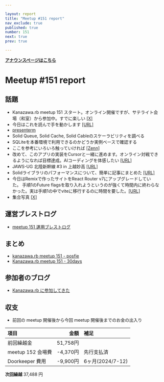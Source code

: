 ```yaml
---

layout: report
title: "Meetup #151 report"
nav_exclude: true
published: true
number: 151
next: true
prev: true

---
```


<div style="text-align: left;"><a href="/151"><strong>アナウンスページはこちら</strong></a></div>

# Meetup #151 report

## 話題

* Kanazawa.rb meetup 151 スタート。オンライン開催ですが、サテライト会場（和室）から参加中。すでに楽しい [[X]](https://x.com/kiyohara/status/1900763766750670961)
* 今日はこれを読んで手を動かします [[URL]](https://www.amazon.co.jp/Linux%E3%81%A7%E5%8B%95%E3%81%8B%E3%81%97%E3%81%AA%E3%81%8C%E3%82%89%E5%AD%A6%E3%81%B6TCP-IP%E3%83%8D%E3%83%83%E3%83%88%E3%83%AF%E3%83%BC%E3%82%AF%E5%85%A5%E9%96%80-%E3%82%82%E3%81%BF%E3%81%98%E3%81%82%E3%82%81/dp/B08SH41SL6)
* [presenterm](https://github.com/mfontanini/presenterm)
* Solid Queue, Solid Cache, Solid Cableのスケーラビリティを調べる
* SQLiteを本番環境で利用できるのかどうか実例ベースで確認する
* ここを参考にいろいろ触っていければ [[Zenn]](https://zenn.dev/takna/articles/mcp-server-tutorial-01-install)
* 改めて、このアプリの実装をCursorと一緒に進めます。オンライン対戦できるようになれば目標達成。AIコーディングを体感したい [[URL]](https://github.com/yuzoiwasaki/hasami-shogi)
* JAWS-UG 北陸新幹線 #3 in 上越妙高 [[URL]](https://jawsug-niigata.connpass.com/event/339845/)
* Solidライブラリのパフォーマンスについて、簡単に記事にまとめた [[URL]](https://blog.nagutabby.uk/articles/understanding-performance-of-solid-libraries)
* 今日はRemixで作ったサイトをReact Router v7にアップグレードしていた。 手順1のFuture flagsを取り入れようというのが強くて時間内に終わらなかった。実は手順1の中でviteに移行するのに時間を要した。[[URL]](https://reactrouter.com/upgrading/remix)
* 集合写真 [[X]](https://x.com/kiyohara/status/1900884201706303837)

## 運営ブレストログ

* [meetup 151 運用ブレストログ](https://github.com/kanazawarb/meetup/wiki/meetup-151-%E9%81%8B%E7%94%A8%E3%83%96%E3%83%AC%E3%82%B9%E3%83%88%E3%83%AD%E3%82%B0)

## まとめ

* [kanazawa.rb meetup 151 - posfie](https://posfie.com/@kanazawarb/p/xGulsbd)
* [Kanazawa.rb meetup 151 - 30days](https://30d.jp/kzrb/139)

## 参加者のブログ

* [Kanazawa.rb に参加してきた](https://note.com/gch/n/n3b4e2d2232fe?sub_rt=share_sb)

## 収支

* 前回の meetup 開催後から今回 meetup 開催後までのお金の出入り

|項目                           |金額         |補足                                               |
|:------------------------------|------------:|:--------------------------------------------------|
| 前回繰越金                    |       51,758円 |                                                   |
| meetup 152 会場費   | -4,370円 | 先行支払済                                           |
| Doorkeeper 費用         |  -9,900円 | 6ヶ月(2024/7-12)     |

**次回繰越**  37,488 円
